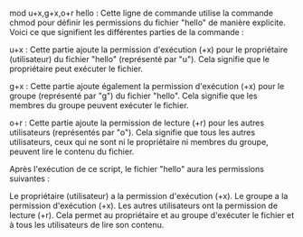 mod u+x,g+x,o+r hello : Cette ligne de commande utilise la commande chmod pour définir les permissions du fichier "hello" de manière explicite. Voici ce que signifient les différentes parties de la commande :

u+x : Cette partie ajoute la permission d'exécution (+x) pour le propriétaire (utilisateur) du fichier "hello" (représenté par "u"). Cela signifie que le propriétaire peut exécuter le fichier.

g+x : Cette partie ajoute également la permission d'exécution (+x) pour le groupe (représenté par "g") du fichier "hello". Cela signifie que les membres du groupe peuvent exécuter le fichier.

o+r : Cette partie ajoute la permission de lecture (+r) pour les autres utilisateurs (représentés par "o"). Cela signifie que tous les autres utilisateurs, ceux qui ne sont ni le propriétaire ni membres du groupe, peuvent lire le contenu du fichier.

Après l'exécution de ce script, le fichier "hello" aura les permissions suivantes :

Le propriétaire (utilisateur) a la permission d'exécution (+x).
Le groupe a la permission d'exécution (+x).
Les autres utilisateurs ont la permission de lecture (+r).
Cela permet au propriétaire et au groupe d'exécuter le fichier et à tous les utilisateurs de lire son contenu.





